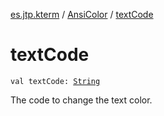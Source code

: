 [es.jtp.kterm](../index.md) / [AnsiColor](index.md) / [textCode](./text-code.md)

# textCode

`val textCode: `[`String`](https://kotlinlang.org/api/latest/jvm/stdlib/kotlin/-string/index.html)

The code to change the text color.

